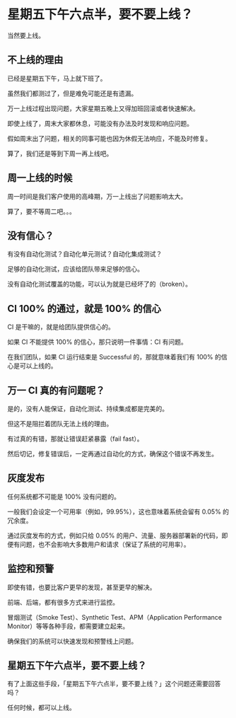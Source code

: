 # 星期五下午六点半，要不要上线？

当然要上线。

## 不上线的理由

已经是星期五下午，马上就下班了。

虽然我们都测过了，但是难免可能还是有遗漏。

万一上线过程出现问题，大家星期五晚上又得加班回滚或者快速解决。

即使上线了，周末大家都休息，可能没有办法及时发现和响应问题。

假如周末出了问题，相关的同事可能也因为休假无法响应，不能及时修复。

算了，我们还是等到下周一再上线吧。

## 周一上线的时候

周一时间是我们客户使用的高峰期，万一上线出了问题影响太大。

算了，要不等周二吧。。。

## 没有信心？

有没有自动化测试？自动化单元测试？自动化集成测试？

足够的自动化测试，应该给团队带来足够的信心。

没有自动化测试覆盖的功能，可以认为就是已经坏了的（broken）。

## CI 100% 的通过，就是 100% 的信心

CI 是干嘛的，就是给团队提供信心的。

如果 CI 不能提供 100% 的信心，那只说明一件事情：CI 有问题。

在我们团队，如果 CI 运行结束是 Successful 的，那就意味着我们有 100% 的信心是可以上线的。

## 万一 CI 真的有问题呢？

是的，没有人能保证，自动化测试、持续集成都是完美的。

但这不是阻拦着团队无法上线的理由。

有过真的有错，那就让错误赶紧暴露（fail fast）。

然后切记，修复错误后，一定再通过自动化的方式，确保这个错误不再发生。

## 灰度发布

任何系统都不可能是 100% 没有问题的。

一般我们会设定一个可用率（例如，99.95%），这也意味着系统会留有 0.05% 的冗余度。

通过灰度发布的方式，例如只给 0.05% 的用户、流量、服务器部署新的代码，即便有问题，也不会影响大多数用户和请求（保证了系统的可用率）。

## 监控和预警

即使有错，也要比客户更早的发现，甚至更早的解决。

前端、后端，都有很多方式来进行监控。

冒烟测试（Smoke Test）、Synthetic Test、APM（Application Performance Monitor）等等各种手段，都需要建立起来。

确保我们的系统可以快速发现和预警线上问题。

## 星期五下午六点半，要不要上线？

有了上面这些手段，「星期五下午六点半，要不要上线？」这个问题还需要回答吗？

任何时候，都可以上线。
